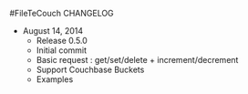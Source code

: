 #FileTeCouch CHANGELOG

* August 14, 2014
	* Release 0.5.0
	* Initial commit
	* Basic request : get/set/delete + increment/decrement
	* Support Couchbase Buckets
	* Examples
